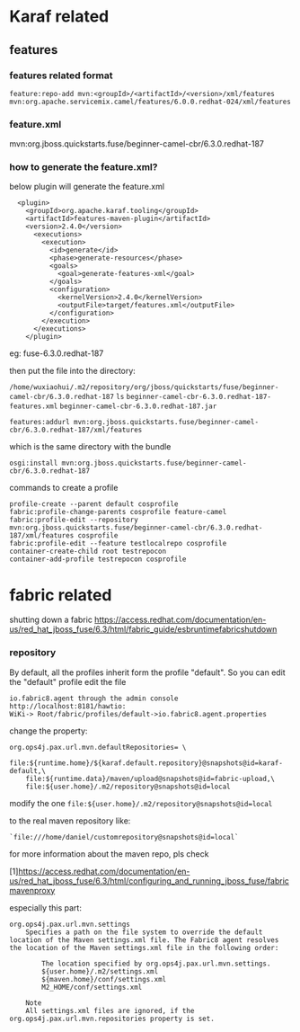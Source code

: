 
# Karaf related 

## features


### features related format
`feature:repo-add mvn:<groupId>/<artifactId>/<version>/xml/features`
`mvn:org.apache.servicemix.camel/features/6.0.0.redhat-024/xml/features`

### feature.xml
<?xml version='1.0' encoding='UTF-8'?>
<features xmlns="http://karaf.apache.org/xmlns/features/v1.0.0" name="testlocalrepo-6.3.0.redhat-187">
    <feature name="testlocalrepo" version="1.0">
        <bundle>mvn:org.jboss.quickstarts.fuse/beginner-camel-cbr/6.3.0.redhat-187</bundle>
    </feature>
</features>

### how to generate the feature.xml?
below plugin will generate the feature.xml 

      <plugin>
        <groupId>org.apache.karaf.tooling</groupId>
        <artifactId>features-maven-plugin</artifactId>
        <version>2.4.0</version>
          <executions>
            <execution>
              <id>generate</id>
              <phase>generate-resources</phase>
              <goals>
                <goal>generate-features-xml</goal>
              </goals>
              <configuration>
                <kernelVersion>2.4.0</kernelVersion>
                <outputFile>target/features.xml</outputFile>
              </configuration>
            </execution>
          </executions>
        </plugin>


eg:
fuse-6.3.0.redhat-187

then put the file into the directory:

`/home/wuxiaohui/.m2/repository/org/jboss/quickstarts/fuse/beginner-camel-cbr/6.3.0.redhat-187`
`ls`
`beginner-camel-cbr-6.3.0.redhat-187-features.xml`
`beginner-camel-cbr-6.3.0.redhat-187.jar`

`features:addurl mvn:org.jboss.quickstarts.fuse/beginner-camel-cbr/6.3.0.redhat-187/xml/features`

which is the same directory with the bundle

`osgi:install mvn:org.jboss.quickstarts.fuse/beginner-camel-cbr/6.3.0.redhat-187`

commands to create a profile
```
profile-create --parent default cosprofile
fabric:profile-change-parents cosprofile feature-camel
fabric:profile-edit --repository  mvn:org.jboss.quickstarts.fuse/beginner-camel-cbr/6.3.0.redhat-187/xml/features cosprofile
fabric:profile-edit --feature testlocalrepo cosprofile
container-create-child root testrepocon
container-add-profile testrepocon cosprofile
```

# fabric related
shutting down a fabric
https://access.redhat.com/documentation/en-us/red_hat_jboss_fuse/6.3/html/fabric_guide/esbruntimefabricshutdown

### repository
By default, all the profiles inherit form the profile "default". So  you can edit the "default" profile
edit the file
```
io.fabric8.agent through the admin console http://localhost:8181/hawtio: 
WiKi-> Root/fabric/profiles/default->io.fabric8.agent.properties
```

change the property:
```
org.ops4j.pax.url.mvn.defaultRepositories= \
    file:${runtime.home}/${karaf.default.repository}@snapshots@id=karaf-default,\
    file:${runtime.data}/maven/upload@snapshots@id=fabric-upload,\
    file:${user.home}/.m2/repository@snapshots@id=local
```

modify the one 
 `file:${user.home}/.m2/repository@snapshots@id=local`

to the real maven repository like:

    `file:///home/daniel/customrepository@snapshots@id=local`

for more information about the maven repo, pls check 

[1]https://access.redhat.com/documentation/en-us/red_hat_jboss_fuse/6.3/html/configuring_and_running_jboss_fuse/fabricmavenproxy


especially this part: 

```
org.ops4j.pax.url.mvn.settings
    Specifies a path on the file system to override the default location of the Maven settings.xml file. The Fabric8 agent resolves the location of the Maven settings.xml file in the following order:

        The location specified by org.ops4j.pax.url.mvn.settings.
        ${user.home}/.m2/settings.xml
        ${maven.home}/conf/settings.xml
        M2_HOME/conf/settings.xml 

    Note
    All settings.xml files are ignored, if the org.ops4j.pax.url.mvn.repositories property is set.
```
